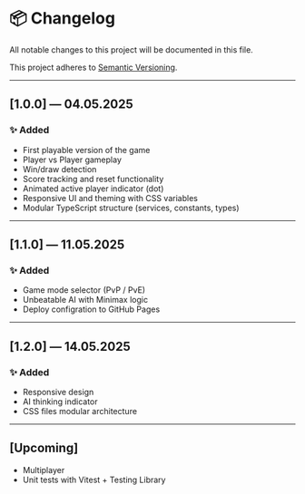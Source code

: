 # 📦 Changelog

All notable changes to this project will be documented in this file.

This project adheres to [Semantic Versioning](https://semver.org/spec/v2.0.0.html).

---


## [1.0.0] — 04.05.2025

### ✨ Added
- First playable version of the game
- Player vs Player gameplay
- Win/draw detection
- Score tracking and reset functionality
- Animated active player indicator (dot)
- Responsive UI and theming with CSS variables
- Modular TypeScript structure (services, constants, types)

---

## [1.1.0] — 11.05.2025

### ✨ Added
- Game mode selector (PvP / PvE)
- Unbeatable AI with Minimax logic
- Deploy configration to GitHub Pages

---

## [1.2.0] — 14.05.2025

### ✨ Added
- Responsive design
- AI thinking indicator
- CSS files modular architecture

---

## [Upcoming]
- Multiplayer
- Unit tests with Vitest + Testing Library
